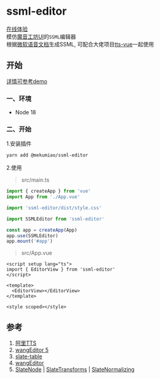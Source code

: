 # ssml-editor

[在线体验](https://ssml.sdaxia.top/)  
模仿[魔音工坊UI](https://www.moyin.com/overview/article-voice)的`SSML`编辑器  
根据[微软语音文档](https://learn.microsoft.com/zh-cn/azure/ai-services/speech-service/speech-synthesis-markup)生成SSML, 可配合大佬项目[tts-vue](https://github.com/LokerL/tts-vue.git)一起使用

## 开始

[详情可参考demo](https://github.com/mekumiao/ssml-editor-demo.git)

### 一、环境

- Node 18

### 二、开始

1.安装插件

```sh
yarn add @mekumiao/ssml-editor
```

2.使用

> src/main.ts

```ts
import { createApp } from 'vue'
import App from './App.vue'

import 'ssml-editor/dist/style.css'

import SSMLEditor from 'ssml-editor'

const app = createApp(App)
app.use(SSMLEditor)
app.mount('#app')
```

> src/App.vue

```vue
<script setup lang="ts">
import { EditorView } from 'ssml-editor'
</script>

<template>
  <EditorView></EditorView>
</template>

<style scoped></style>
```

## 参考

1. [阿里TTS](https://ai.aliyun.com/nls/tts)
2. [wangEditor 5](https://www.wangeditor.com/)
3. [slate-table](https://github.com/lqs469/slate-table.git)
4. [wangEditor](https://github.com/wangeditor-team/wangEditor.git)
5. [SlateNode](https://docs.slatejs.org/api/nodes/node) | [SlateTransforms](https://docs.slatejs.org/api/transforms) | [SlateNormalizing](https://docs.slatejs.org/concepts/11-normalizing)
